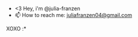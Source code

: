 - <3 Hey, i'm @julia-franzen
- 📫 How to reach me: juliafranzen04@gmail.com

XOXO :*
<!---
julia-franzen/julia-franzen is a ✨ special ✨ repository because its `README.md` (this file) appears on your GitHub profile.
You can click the Preview link to take a look at your changes.
--->
